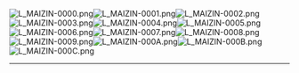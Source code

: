 ![L_MAIZIN-0000.png](https://raw.githubusercontent.com/Klokinator/FE-Repo/main/Portrait%20Repository/FE09%20Mugs%20(Path%20of%20Radiance)/FE9%20Vanilla%20Mugs%20(Ingame%20Rips)/Maizin/L_MAIZIN-0000.png "L_MAIZIN-0000.png")![L_MAIZIN-0001.png](https://raw.githubusercontent.com/Klokinator/FE-Repo/main/Portrait%20Repository/FE09%20Mugs%20(Path%20of%20Radiance)/FE9%20Vanilla%20Mugs%20(Ingame%20Rips)/Maizin/L_MAIZIN-0001.png "L_MAIZIN-0001.png")![L_MAIZIN-0002.png](https://raw.githubusercontent.com/Klokinator/FE-Repo/main/Portrait%20Repository/FE09%20Mugs%20(Path%20of%20Radiance)/FE9%20Vanilla%20Mugs%20(Ingame%20Rips)/Maizin/L_MAIZIN-0002.png "L_MAIZIN-0002.png")![L_MAIZIN-0003.png](https://raw.githubusercontent.com/Klokinator/FE-Repo/main/Portrait%20Repository/FE09%20Mugs%20(Path%20of%20Radiance)/FE9%20Vanilla%20Mugs%20(Ingame%20Rips)/Maizin/L_MAIZIN-0003.png "L_MAIZIN-0003.png")![L_MAIZIN-0004.png](https://raw.githubusercontent.com/Klokinator/FE-Repo/main/Portrait%20Repository/FE09%20Mugs%20(Path%20of%20Radiance)/FE9%20Vanilla%20Mugs%20(Ingame%20Rips)/Maizin/L_MAIZIN-0004.png "L_MAIZIN-0004.png")![L_MAIZIN-0005.png](https://raw.githubusercontent.com/Klokinator/FE-Repo/main/Portrait%20Repository/FE09%20Mugs%20(Path%20of%20Radiance)/FE9%20Vanilla%20Mugs%20(Ingame%20Rips)/Maizin/L_MAIZIN-0005.png "L_MAIZIN-0005.png")![L_MAIZIN-0006.png](https://raw.githubusercontent.com/Klokinator/FE-Repo/main/Portrait%20Repository/FE09%20Mugs%20(Path%20of%20Radiance)/FE9%20Vanilla%20Mugs%20(Ingame%20Rips)/Maizin/L_MAIZIN-0006.png "L_MAIZIN-0006.png")![L_MAIZIN-0007.png](https://raw.githubusercontent.com/Klokinator/FE-Repo/main/Portrait%20Repository/FE09%20Mugs%20(Path%20of%20Radiance)/FE9%20Vanilla%20Mugs%20(Ingame%20Rips)/Maizin/L_MAIZIN-0007.png "L_MAIZIN-0007.png")![L_MAIZIN-0008.png](https://raw.githubusercontent.com/Klokinator/FE-Repo/main/Portrait%20Repository/FE09%20Mugs%20(Path%20of%20Radiance)/FE9%20Vanilla%20Mugs%20(Ingame%20Rips)/Maizin/L_MAIZIN-0008.png "L_MAIZIN-0008.png")![L_MAIZIN-0009.png](https://raw.githubusercontent.com/Klokinator/FE-Repo/main/Portrait%20Repository/FE09%20Mugs%20(Path%20of%20Radiance)/FE9%20Vanilla%20Mugs%20(Ingame%20Rips)/Maizin/L_MAIZIN-0009.png "L_MAIZIN-0009.png")![L_MAIZIN-000A.png](https://raw.githubusercontent.com/Klokinator/FE-Repo/main/Portrait%20Repository/FE09%20Mugs%20(Path%20of%20Radiance)/FE9%20Vanilla%20Mugs%20(Ingame%20Rips)/Maizin/L_MAIZIN-000A.png "L_MAIZIN-000A.png")![L_MAIZIN-000B.png](https://raw.githubusercontent.com/Klokinator/FE-Repo/main/Portrait%20Repository/FE09%20Mugs%20(Path%20of%20Radiance)/FE9%20Vanilla%20Mugs%20(Ingame%20Rips)/Maizin/L_MAIZIN-000B.png "L_MAIZIN-000B.png")![L_MAIZIN-000C.png](https://raw.githubusercontent.com/Klokinator/FE-Repo/main/Portrait%20Repository/FE09%20Mugs%20(Path%20of%20Radiance)/FE9%20Vanilla%20Mugs%20(Ingame%20Rips)/Maizin/L_MAIZIN-000C.png "L_MAIZIN-000C.png")



----

